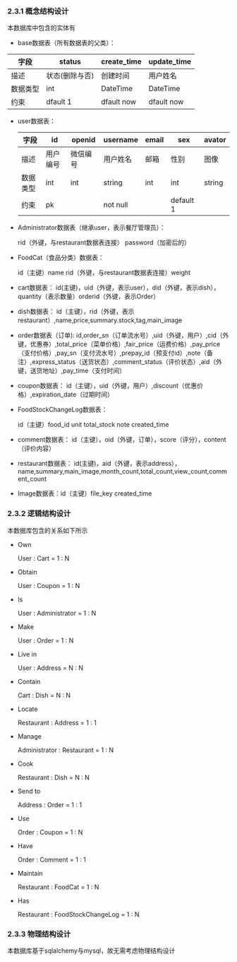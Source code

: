 ### 2.3.1 概念结构设计

本数据库中包含的实体有

- base数据表（所有数据表的父类）：

 | 字段   | status         | create_time | update_time |
| -------- | -------------- | ----------- | ----------- |
| 描述   | 状态(删除与否) | 创建时间 | 用户姓名 |
| 数据类型 | int            | DateTime    | DateTime    |
| 约束   | dfault 1       | dfault now  | dfault now  |

- user数据表：

  | 字段   | id       | openid   | username | email | sex       | avator  |
  | -------| -------- | -------- | -------- | ----- | --------- | ------ |
  | 描述   | 用户编号  | 微信编号 | 用户姓名  | 邮箱 | 性别       | 图像   |
  |数据类型| int       | int     | string   | int   | int       | string |
  | 约束   | pk       |          | not null |       | default 1 |         |

- Administrator数据表（继承user，表示餐厅管理员）：

  rid（外键，与restaurant数据表连接）
  password（加密后的）

- FoodCat（食品分类）数据表：

  id（主键）name rid（外键，与restaurant数据表连接）weight

- cart数据表：
  id(主键)，uid（外键，表示user），did（外键，表示dish），quantity（表示数量）orderid（外键，表示Order）

- dish数据表：
  id（主键），rid（外键，表示restaurant）,name,price,summary.stock,tag,main_image

- order数据表（订单):
  id,order_sn（订单流水号）,uid（外键，用户）,cid（外键，优惠券）,total_price（菜单价格）,fair_price（运费价格）,pay_price（支付价格）,pay_sn（支付流水号）,prepay_id（预支付id）,note（备注）,express_status（送货状态）,comment_status（评价状态）,aid（外键，送货地址）,pay_time（支付时间）

- coupon数据表：
  id（主键），uid（外键，用户）,discount（优惠价格）,expiration_date（过期时间）

- FoodStockChangeLog数据表：

  id（主键）food_id  unit  total_stock  note  created_time

- comment数据表：
  id（主键），oid（外键，订单），score（评分），content（评价内容）

- restaurant数据表：
  id(主键)，aid（外键，表示address），name,summary,main_image,month_count,total_count,view_count,comment_count

- Image数据表：id（主键）file_key  created_time

### 2.3.2 逻辑结构设计

本数据库包含的关系如下所示

- Own

  User : Cart = 1 : N

- Obtain

  User : Coupon = 1 : N

- Is

  User : Administrator = 1 : N

- Make

  User : Order = 1 : N

- Live in

  User : Address = N : N

- Contain

  Cart : Dish = N : N

- Locate

  Restaurant : Address = 1 : 1

- Manage

  Administrator : Restaurant = 1 : N

- Cook

  Restaurant : Dish = N : N

- Send to

  Address : Order = 1 : 1

- Use

  Order : Coupon = 1 : N

- Have

  Order : Comment = 1 : 1

- Maintain

  Restaurant : FoodCat = 1 : N

- Has

  Restaurant : FoodStockChangeLog = 1 : N

### 2.3.3 物理结构设计

本数据库基于sqlalchemy与mysql，故无需考虑物理结构设计
